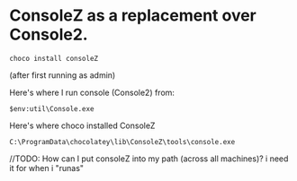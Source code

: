 # ConsoleZ as a replacement over Console2.

    choco install consoleZ
    
(after first running as admin)    

Here's where I run console (Console2) from:

    $env:util\Console.exe

Here's where choco installed ConsoleZ

    C:\ProgramData\chocolatey\lib\ConsoleZ\tools\console.exe

//TODO: How can I put consoleZ into my path (across all machines)? i need it for when i "runas" 
 